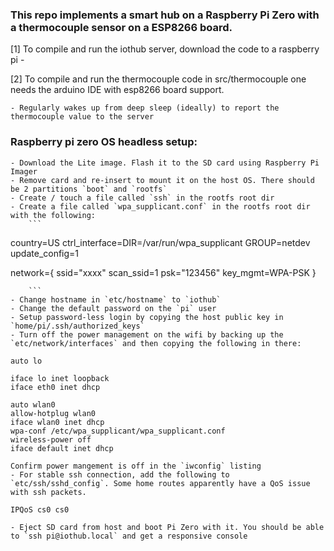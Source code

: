 ### This repo implements a smart hub on a Raspberry Pi Zero with a thermocouple sensor on a ESP8266 board. 


[1] To compile and run the iothub server, download the code to a raspberry pi
	-  


[2] To compile and run the thermocouple code in src/thermocouple one needs the arduino IDE with esp8266 board support.

	- Regularly wakes up from deep sleep (ideally) to report the thermocouple value to the server


### Raspberry pi zero OS headless setup:
	- Download the Lite image. Flash it to the SD card using Raspberry Pi Imager
	- Remove card and re-insert to mount it on the host OS. There should be 2 partitions `boot` and `rootfs`
	- Create / touch a file called `ssh` in the rootfs root dir
	- Create a file called `wpa_supplicant.conf` in the rootfs root dir with the following:
		```
country=US
ctrl_interface=DIR=/var/run/wpa_supplicant GROUP=netdev
update_config=1

network={
ssid="xxxx"
scan_ssid=1
psk="123456"
key_mgmt=WPA-PSK
}

		```
	- Change hostname in `etc/hostname` to `iothub`
	- Change the default password on the `pi` user
	- Setup password-less login by copying the host public key in `home/pi/.ssh/authorized_keys`
	- Turn off the power management on the wifi by backing up the `etc/network/interfaces` and then copying the following in there:
```
auto lo

iface lo inet loopback
iface eth0 inet dhcp

auto wlan0
allow-hotplug wlan0
iface wlan0 inet dhcp
wpa-conf /etc/wpa_supplicant/wpa_supplicant.conf
wireless-power off
iface default inet dhcp
``` 
	Confirm power mangement is off in the `iwconfig` listing
	- For stable ssh connection, add the following to `etc/ssh/sshd_config`. Some home routes apparently have a QoS issue with ssh packets. 
```
IPQoS cs0 cs0
```
	- Eject SD card from host and boot Pi Zero with it. You should be able to `ssh pi@iothub.local` and get a responsive console


